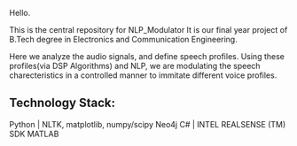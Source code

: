 Hello.

This is the central repository for NLP_Modulator
It is our final year project of B.Tech degree in Electronics and Communication Engineering.

Here we analyze the audio signals, and define speech profiles.
Using these profiles(via DSP Algorithms) and NLP, we are modulating the speech charecteristics in a controlled manner to immitate different voice profiles.


Technology Stack:
-----------------

Python | NLTK, matplotlib, numpy/scipy
Neo4j
C#	   | INTEL REALSENSE (TM) SDK
MATLAB